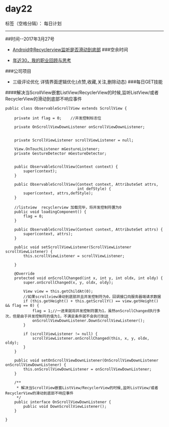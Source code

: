 # day22

标签（空格分隔）： 每日计划

---
##时间--2017年3月27号

* [Android中Recyclerview监听是否滑动到底部][1]
###空余时间

* [年近30，我的职业回顾与思考][2]

###公司项目

* 三级评论优化 详情界面逻辑优化(点赞,收藏,关注,删除动态)
###每日GET技能

####解决当ScrollView嵌套ListView/RecyclerView的时候,监听ListView/或者RecyclerView的滑动到底部不响应事件
```
public class ObservableScrollView extends ScrollView {

    private int flag = 0;    //并发控制标志位

    private OnScrollViewDownListener onScrollViewDownListener;


    private ScrollViewListener scrollViewListener = null;

    View.OnTouchListener mGestureListener;
    private GestureDetector mGestureDetector;


    public ObservableScrollView(Context context) {
        super(context);
    }

    public ObservableScrollView(Context context, AttributeSet attrs,
                                int defStyle) {
        super(context, attrs,defStyle);
    }

    //listview  recyclerview 加载完毕，将并发控制符置为0
    public void loadingComponent() {
        flag = 0;
    }

    public ObservableScrollView(Context context, AttributeSet attrs) {
        super(context, attrs);
    }

    public void setScrollViewListener(ScrollViewListener scrollViewListener) {
        this.scrollViewListener = scrollViewListener;

    }

    @Override
    protected void onScrollChanged(int x, int y, int oldx, int oldy) {
        super.onScrollChanged(x, y, oldx, oldy);

        View view = this.getChildAt(0);
        //如果scrollview滑动到底部并且并发控制符为0，回调接口向服务器端请求数据
        if (this.getHeight() + this.getScrollY() == view.getHeight() && flag == 0) {
            flag = 1;//一进来就将并发控制符置为1，虽然onScrollChanged执行多次，但是由于并发控制符的值为1，不满足条件就不会执行到这
            onScrollViewDownListener.DownScrollViewListener();
        }

        if (scrollViewListener != null) {
            scrollViewListener.onScrollChanged(this, x, y, oldx, oldy);
        }
    }

    public void setOnScrollViewDownListener(OnScrollViewDownListener onScrollViewDownListener) {
        this.onScrollViewDownListener = onScrollViewDownListener;
    }

    /**
     * 解决当ScrollView嵌套ListView/RecyclerView的时候,监听ListView/或者RecyclerView的滑动到底部不响应事件
     */
    public interface OnScrollViewDownListener {
        public void DownScrollViewListener();
    }

}

```


  [1]: http://www.loongwind.com/archives/189.html
  [2]: https://mp.weixin.qq.com/s?__biz=MzI2OTQxMTM4OQ==&mid=2247484698&idx=1&sn=d16d134f9c840adbfeb34c97b54cd93b&chksm=eae1f048dd96795eabf2be7f6fbf3a0ae7648dd3b3fccdc638123a6d376d9991cdb51847a0cc#rd